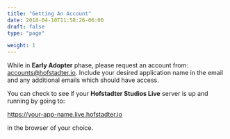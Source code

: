 ```yaml
---
title: "Getting An Account"
date: 2018-04-10T11:58:26-06:00
draft: false
type: "page"

weight: 1
---
```


While in __Early Adopter__ phase,
please request an account from:
[accounts@hofstadter.io](mailto:accounts@hofstadter.io).
Include your desired application name in the email
and any additional emails which should have access.

You can check to see if your
__Hofstadter Studios Live__ server
is up and running by going to:

https://your-app-name.live.hofstadter.io

in the browser of your choice.

